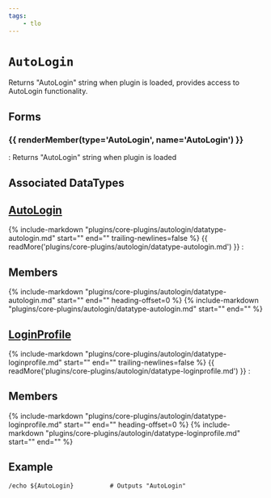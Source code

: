 ```yaml
---
tags:
    - tlo
---
```

# `AutoLogin`

<!--tlo-desc-start-->
Returns "AutoLogin" string when plugin is loaded, provides access to AutoLogin functionality.
<!--tlo-desc-end-->
## Forms
<!--tlo-forms-start-->
### {{ renderMember(type='AutoLogin', name='AutoLogin') }}

:   Returns "AutoLogin" string when plugin is loaded
<!--tlo-forms-end-->

## Associated DataTypes

## [AutoLogin](datatype-autologin.md)
{%
  include-markdown "plugins/core-plugins/autologin/datatype-autologin.md"
  start="<!--dt-desc-start-->"
  end="<!--dt-desc-end-->"
  trailing-newlines=false
%} {{ readMore('plugins/core-plugins/autologin/datatype-autologin.md') }}
:    <h2>Members</h2>
    {%
    include-markdown "plugins/core-plugins/autologin/datatype-autologin.md"
    start="<!--dt-members-start-->"
    end="<!--dt-members-end-->"
    heading-offset=0
    %}
    {%
    include-markdown "plugins/core-plugins/autologin/datatype-autologin.md"
    start="<!--dt-linkrefs-start-->"
    end="<!--dt-linkrefs-end-->"
    %}

## [LoginProfile](datatype-loginprofile.md)
{%
  include-markdown "plugins/core-plugins/autologin/datatype-loginprofile.md"
  start="<!--dt-desc-start-->"
  end="<!--dt-desc-end-->"
  trailing-newlines=false
%} {{ readMore('plugins/core-plugins/autologin/datatype-loginprofile.md') }}
:    <h2>Members</h2>
    {%
    include-markdown "plugins/core-plugins/autologin/datatype-loginprofile.md"
    start="<!--dt-members-start-->"
    end="<!--dt-members-end-->"
    heading-offset=0
    %}
    {%
    include-markdown "plugins/core-plugins/autologin/datatype-loginprofile.md"
    start="<!--dt-linkrefs-start-->"
    end="<!--dt-linkrefs-end-->"
    %}

## Example

```text
/echo ${AutoLogin}          # Outputs "AutoLogin"
```
<!--tlo-linkrefs-start-->
[AutoLogin]: datatype-autologin.md
<!--tlo-linkrefs-end-->
